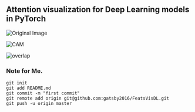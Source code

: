 ## Attention visualization for Deep Learning models in **PyTorch**



![Original Image](https://github.com/gatsby2016/FeatsVisDL/blob/master/data/plane.jpeg)


![CAM](https://github.com/gatsby2016/FeatsVisDL/blob/master/results/plane_404_CAM.png)


![overlap](https://github.com/gatsby2016/FeatsVisDL/blob/master/results/plane_404_CAM.png)
















### Note for Me.
```
git init
git add README.md
git commit -m "first commit"
git remote add origin git@github.com:gatsby2016/FeatsVisDL.git
git push -u origin master
```
